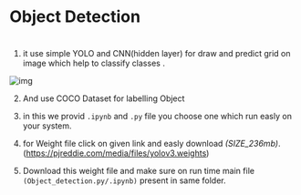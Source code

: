 # Object Detection
#
1. it use simple YOLO and CNN(hidden layer) for draw and predict  grid on image which help to classify classes .

![img](https://user-images.githubusercontent.com/57682629/69485286-6064ee80-0e63-11ea-92c6-631828fabbbd.png)

2. And use COCO Dataset for labelling  Object 

3. in this we provid `.ipynb` and `.py` file you choose one which run easly on your system.

4. for Weight file click on given link and easly download _(SIZE_236mb)_.
    (https://pjreddie.com/media/files/yolov3.weights)
    
5. Download this weight file and make sure on run time  main file `(Object_detection.py/.ipynb)` present in same folder.
